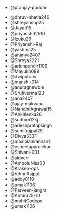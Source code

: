* @pranjay-poddar
<!-- add contributor Github username below -->
<!-- * @ <GitHub Username> -->
* @dhruv-bhatia246
* @shreyanshp25
* @Jayati15
* @priyanshd2510
* @Izuku29
* @Priyanshi-Raj
* @yashms25
* @ananya2407
* @Shreya2221
* @arjunpundir1106
* @Mayukh089
* @dwiputrias
* @manshi-014
* @anuragnewbie
* @Srutiverma123
* @ana2407
* @ajay-makvana
* @NandiniAgrawal15
* @Ankitlenka26
* @sudhir512kj
* @adeshpratapsingh
* @sumitrajpal29
* @Divya333F
* @maalolankannan1
* @esheetaparulekar 
* @Shivani-001
* @sidverr 
* @AmpoluNisa03
* @Kraken-ops
* @VibhuRajput
* @addy0110  
* @umak1106
* @Parveen-jangra 
* @Antara25-10
* @mohitCodepy
* @umak1106 
